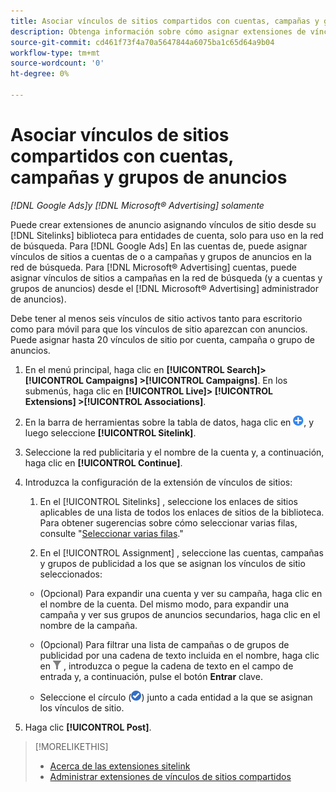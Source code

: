 ```yaml
---
title: Asociar vínculos de sitios compartidos con cuentas, campañas y grupos de anuncios
description: Obtenga información sobre cómo asignar extensiones de vínculos de sitios compartidos a cuentas, campañas y grupos de anuncios.
source-git-commit: cd461f73f4a70a5647844a6075ba1c65d64a9b04
workflow-type: tm+mt
source-wordcount: '0'
ht-degree: 0%

---
```


# Asociar vínculos de sitios compartidos con cuentas, campañas y grupos de anuncios

*[!DNL Google Ads]y [!DNL Microsoft® Advertising] solamente*

Puede crear extensiones de anuncio asignando vínculos de sitio desde su [!DNL Sitelinks] biblioteca para entidades de cuenta, solo para uso en la red de búsqueda. Para [!DNL Google Ads] En las cuentas de, puede asignar vínculos de sitios a cuentas de o a campañas y grupos de anuncios en la red de búsqueda. Para [!DNL Microsoft® Advertising] cuentas, puede asignar vínculos de sitios a campañas en la red de búsqueda (y a cuentas y grupos de anuncios) desde el [!DNL Microsoft® Advertising] administrador de anuncios).

Debe tener al menos seis vínculos de sitio activos tanto para escritorio como para móvil para que los vínculos de sitio aparezcan con anuncios. Puede asignar hasta 20 vínculos de sitio por cuenta, campaña o grupo de anuncios.

1. En el menú principal, haga clic en **[!UICONTROL Search]> [!UICONTROL Campaigns] >[!UICONTROL Campaigns]**. En los submenús, haga clic en **[!UICONTROL Live]> [!UICONTROL Extensions] >[!UICONTROL Associations]**.

1. En la barra de herramientas sobre la tabla de datos, haga clic en ![Crear](/help/search-social-commerce/assets/add.png "Crear"), y luego seleccione **[!UICONTROL Sitelink]**.

1. Seleccione la red publicitaria y el nombre de la cuenta y, a continuación, haga clic en **[!UICONTROL Continue]**.

1. Introduzca la configuración de la extensión de vínculos de sitios:

   1. En el [!UICONTROL Sitelinks] , seleccione los enlaces de sitios aplicables de una lista de todos los enlaces de sitios de la biblioteca.
   Para obtener sugerencias sobre cómo seleccionar varias filas, consulte &quot;[Seleccionar varias filas](/help/search-social-commerce/common-tasks/navigation-editing-selection/multiple-rows-select.md).&quot;

   1. En el [!UICONTROL Assignment] , seleccione las cuentas, campañas y grupos de publicidad a los que se asignan los vínculos de sitio seleccionados:
   * (Opcional) Para expandir una cuenta y ver su campaña, haga clic en el nombre de la cuenta. Del mismo modo, para expandir una campaña y ver sus grupos de anuncios secundarios, haga clic en el nombre de la campaña.

   * (Opcional) Para filtrar una lista de campañas o de grupos de publicidad por una cadena de texto incluida en el nombre, haga clic en ![Filtrar](/help/search-social-commerce/assets/filter.png "Filtrar") , introduzca o pegue la cadena de texto en el campo de entrada y, a continuación, pulse el botón **Entrar** clave.

   * Seleccione el círculo (![Seleccionar](/help/search-social-commerce/assets/include.png "Seleccionar")) junto a cada entidad a la que se asignan los vínculos de sitio.



1. Haga clic **[!UICONTROL Post]**.

>[!MORELIKETHIS]
>
>* [Acerca de las extensiones sitelink](sitelink-extension-about.md)
>* [Administrar extensiones de vínculos de sitios compartidos](sitelink-extension-manage.md)

